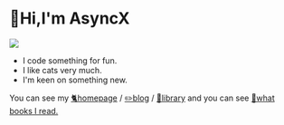 # 🙂Hi,I'm AsyncX
<a href="https://asyncx.top">
  <img align="center" src="https://readme-stats-nu-topaz.vercel.app/api?username=A5yncX&show_icons=true&theme=radical" />
</a>

- I code something for fun.
- I like cats very much.
- I'm keen on something new.

You can see my [🐈homepage](https://asyncx.top) / [✏️blog](https://blog.asyncx.top) / [📖library](https://lib.asyncx.top)  and you can see [📖what books I read.](https://weread.asyncx.top)



